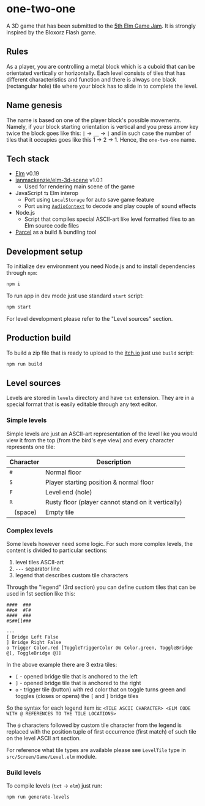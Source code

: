 # one-two-one

A 3D game that has been submitted to the [5th Elm Game Jam](https://itch.io/jam/elm-game-jam-5). 
It is strongly inspired by the Bloxorz Flash game.

## Rules

As a player, you are controlling a metal block which is a cuboid that can be orientated vertically or horizontally.
Each level consists of tiles that has different characteristics and function and there is always one black (rectangular hole) tile where your block
has to slide in to complete the level.


## Name genesis

The name is based on one of the player block's possible movements. Namely, if your block starting orientation is
vertical and you press arrow key twice the block goes like this: `|` → `__` → `|` and in such case the number of 
tiles that it occupies goes like this 1 → 2 → 1. Hence, the `one-two-one` name.


## Tech stack

* [Elm](https://elm-lang.org/) v0.19
* [ianmackenzie/elm-3d-scene](https://package.elm-lang.org/packages/ianmackenzie/elm-3d-scene/1.0.1/) v1.0.1
    * Used for rendering main scene of the game
* JavaScript ⇆ Elm interop
    * Port using `LocalStorage` for auto save game feature
    * Port using [`AudioContext`](https://developer.mozilla.org/en-US/docs/Web/API/AudioContext) to decode and play couple of sound effects
* Node.js
    * Script that compiles special ASCII-art like level formatted files to an Elm source code files
* [Parcel](https://parceljs.org/) as a build & bundling tool



## Development setup

To initialize dev environment you need Node.js and to install dependencies through `npm`:
```bash
npm i
```

To run app in dev mode just use standard `start` script:

```bash
npm start
```

For level development please refer to the "Level sources" section.

## Production build

To build a zip file that is ready to upload to the [itch.io](https://itch.io/) just use `build` script:

```bash
npm run build
```

## Level sources

Levels are stored in `levels` directory and have `txt` extension. They are in a special format that
is easily editable through any text editor.

### Simple levels

Simple levels are just an ASCII-art representation of the level
like you would view it from the top (from the bird's eye view) and every character represents one tile:

|Character|Description |
|---------|------------|
|`#`        |Normal floor|
|`S`        |Player starting position & normal floor|
|`F`        |Level end (hole)|
|`R`        |Rusty floor (player cannot stand on it vertically)|
|` ` (space)| Empty tile |

### Complex levels

Some levels however need some logic. For such more complex levels, the content is divided to particular sections:
1. level tiles ASCII-art
2. `---` separator line
3. legend that describes custom tile characters

Through the "legend" (3rd section) you can define custom tiles that can be used in 1st section like this:

```text
####  ###
##o#  #F#
####  ###
#S##[]###

---
[ Bridge Left False
] Bridge Right False
o Trigger Color.red [ToggleTriggerColor @o Color.green, ToggleBridge @[, ToggleBridge @]]
```

In the above example there are 3 extra tiles:

* `[` - opened bridge tile that is anchored to the left
* `]` - opened bridge tile that is anchored to the right
* `o` - trigger tile (button) with red color that on toggle turns green and toggles (closes or opens) the `[` and `]` bridge tiles

So the syntax for each legend item is:
`<TILE ASCII CHARACTER> <ELM CODE WITH @ REFERENCES TO THE TILE LOCATIONS>`

The `@` characters followed by custom tile character from the legend is replaced with
the position tuple of first occurrence (first match) of such tile on the level ASCII art section.

For reference what tile types are available please see `LevelTile` type in `src/Screen/Game/Level.elm` module.

### Build levels

To compile levels (`txt` → `elm`) just run:

```bash
npm run generate-levels
```

